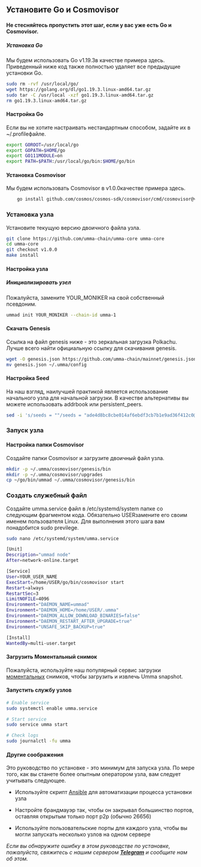 ## Установите Go и Cosmovisor

#### Не стесняйтесь пропустить этот шаг, если у вас уже есть Go и Cosmovisor.

##### **Установка Go**

Мы будем использовать Go v1.19.3в качестве примера здесь.
Приведенный ниже код также полностью удаляет все предыдущие установки Go.

```bash
sudo rm -rvf /usr/local/go/
wget https://golang.org/dl/go1.19.3.linux-amd64.tar.gz
sudo tar -C /usr/local -xzf go1.19.3.linux-amd64.tar.gz
rm go1.19.3.linux-amd64.tar.gz
```
#### **Настройка Go**
Если вы не хотите настраивать нестандартным способом, задайте их в ~/.profileфайле.

```bash
export GOROOT=/usr/local/go
export GOPATH=$HOME/go
export GO111MODULE=on
export PATH=$PATH:/usr/local/go/bin:$HOME/go/bin
```
#### **Установка Cosmovisor**
Мы будем использовать Cosmovisor в v1.0.0качестве примера здесь.
```bash
    go install github.com/cosmos/cosmos-sdk/cosmovisor/cmd/cosmovisor@v1.0.0
```

### **Установка узла**
Установите текущую версию двоичного файла узла.
```bash
git clone https://github.com/umma-chain/umma-core umma-core
cd umma-core
git checkout v1.0.0
make install
```
#### **Настройка узла**
##### **Инициализировать узел**
Пожалуйста, замените YOUR_MONIKER на свой собственный псевдоним.

```bash
ummad init YOUR_MONIKER --chain-id umma-1
```
#### **Скачать Genesis**
Ссылка на файл genesis ниже - это зеркальная загрузка Polkachu.
Лучше всего найти официальную ссылку для скачивания genesis.

```bash
wget -O genesis.json https://github.com/umma-chain/mainnet/genesis.json --inet4-only
mv genesis.json ~/.umma/config
```

#### **Настройка Seed**

На наш взгляд, наилучшей практикой является использование начального узла для начальной загрузки.
В качестве альтернативы вы можете использовать addrbook или persistent_peers.

```bash
sed -i 's/seeds = ""/seeds = "ade4d8bc8cbe014af6ebdf3cb7b1e9ad36f412c0@seeds.ummma-core.com:12656"/' ~/.umma/config/config.toml
```
### **Запуск узла**
#### **Настройка папки Cosmovisor**
Создайте папки Cosmovisor и загрузите двоичный файл узла.

```bash
mkdir -p ~/.umma/cosmovisor/genesis/bin
mkdir -p ~/.umma/cosmovisor/upgrades
cp ~/go/bin/ummad ~/.umma/cosmovisor/genesis/bin
```

### **Создать служебный файл**
Создайте umma.service файл в /etc/systemd/system папке со следующим фрагментом кода.
Обязательно USERзамените его своим именем пользователя Linux.
Для выполнения этого шага вам понадобится sudo previlege.
```bash
sudo nano /etc/systemd/system/umma.service
```

```bash
[Unit]
Description="ummad node"
After=network-online.target

[Service]
User=YOUR_USER_NAME
ExecStart=/home/USER/go/bin/cosmovisor start
Restart=always
RestartSec=3
LimitNOFILE=4096
Environment="DAEMON_NAME=ummad"
Environment="DAEMON_HOME=/home/USER/.umma"
Environment="DAEMON_ALLOW_DOWNLOAD_BINARIES=false"
Environment="DAEMON_RESTART_AFTER_UPGRADE=true"
Environment="UNSAFE_SKIP_BACKUP=true"

[Install]
WantedBy=multi-user.target
```
#### **Загрузить Моментальный снимок**
Пожалуйста, используйте наш популярный сервис загрузки [моментальных](https://google.com) снимков,
чтобы загрузить и извлечь Umma snapshot.
#### **Запустить службу узлов**
```bash
# Enable service
sudo systemctl enable umma.service

# Start service
sudo service umma start

# Check logs
sudo journalctl -fu umma
```

#### **Другие соображения**
Это руководство по установке - это минимум для запуска узла. По мере того,
как вы станете более опытным оператором узла, вам следует учитывать следующее.

+ Используйте скрипт [Ansible](https://github.com/polkachu/cosmos-validators) для автоматизации процесса установки узла

+ Настройте брандмауэр так, чтобы он закрывал большинство портов, оставляя открытым только порт p2p (обычно 26656)
+ Используйте пользовательские порты для каждого узла, чтобы вы могли запускать несколько узлов на одном сервере

*Если вы обнаружите ошибку в этом руководстве по установке, пожалуйста, свяжитесь с нашим сервером [**Telegram**](https://google.com) и сообщите нам об этом.*